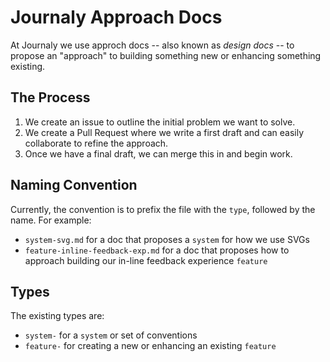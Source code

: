 # Journaly Approach Docs

At Journaly we use approch docs -- also known as *design docs* -- to propose an "approach" to building something new or enhancing something existing.

## The Process

1. We create an issue to outline the initial problem we want to solve.
2. We create a Pull Request where we write a first draft and can easily collaborate to refine the approach.
3. Once we have a final draft, we can merge this in and begin work.

## Naming Convention

Currently, the convention is to prefix the file with the `type`, followed by the name.
For example:
- `system-svg.md` for a doc that proposes a `system` for how we use SVGs
- `feature-inline-feedback-exp.md` for a doc that proposes how to approach building our in-line feedback experience `feature`

## Types

The existing types are:

- `system-` for a `system` or set of conventions
- `feature-` for creating a new or enhancing an existing `feature`
